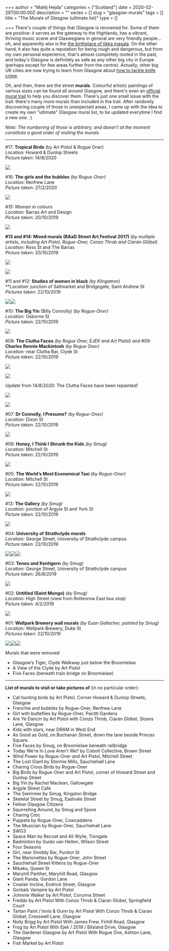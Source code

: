 +++
author = "Matěj Hejda"
categories = ["Scotland"]
date = 2020-02-29T00:00:00Z
description = ""
series = []
slug = "glasgow-murals"
tags = []
title = "The Murals of Glasgow (ultimate list)"
type = []

+++
There's couple of things that Glasgow is renowned for. Some of them are positive: it serves as the gateway to the Highlands, has a vibrant, thriving music scene and Glaswegians in general are very friendly people... oh, and apparently also is the [the birthplace of tikka masala](https://www.glasgowlive.co.uk/news/history/glasgow-invented-chicken-tikka-masala-12015915). On the other hand, it also has quite a reputation for being rough and dangerous, but from my own personal experience, that's almost completely rooted in the past, and today's Glasgow is definitely as safe as any other big city in Europe (perhaps except for few areas further from the centre). Actually, other big UK cities are now trying to learn from Glasgow about [how to tackle knife crime](https://www.thetimes.co.uk/article/what-can-london-learn-from-glasgows-approach-to-beating-knife-crime-9pp6w9q86).

Oh, and then, there are the street **murals**. Colourful artistic paintings of various sizes can be found all around Glasgow, and there's even an [official mural trail](https://www.citycentremuraltrail.co.uk/murals/MuralMap) to help you discover them. There's just one small issue with the trail: there's many more murals than included in the trail. After randomly discovering couple of those in unexpected areas, I came up with the idea to create my own "ultimate" Glasgow mural list, to be updated everytime I find a new one. :)

_Note: The numbering of those is arbitrary, and doesn't at the moment constitute a good order of visiting the murals._

***

\#17: **Tropical Birds** (by Art Pistol & Rogue Oner)  
Location: Howard & Dunlop Streets  
Picture taken: 14/8/2020

![](https://res.cloudinary.com/mhejda/image/upload/c_scale,w_auto:100,dpr_auto/v1597442892/images/2020-08-14__8140125_qewgtm.jpg)

\#16: **The girls and the bubbles**  _(by Rogue-Oner)  
Location:_ Renfrew Lane  
_Picture taken:_ 27/2/2020

![](https://res.cloudinary.com/mhejda/image/upload/c_scale,w_auto:100,dpr_auto/v1583003079/images/IMG_3354_ynkpia.jpg)

_#15: Woman in colours  
Location:_ Barras Art and Design  
_Picture taken:_ 20/10/2019

![](https://res.cloudinary.com/mhejda/image/upload/c_scale,w_auto:100,dpr_auto/v1583003374/images/IMG_2345_imzum4.jpg)

**#13 and #14: Mixed murals (BAaD Street Art Festival 2017)** (_by multiple artists, including Art Pistol, Rogue-Oner, Conzo Throb and Ciarán Glöbel)  
Location:_ Ross St and The Barras  
_Picture taken:_ 20/10/2019

![](https://res.cloudinary.com/mhejda/image/upload/c_scale,w_auto:100,dpr_auto/v1583003482/images/IMG_2346_oirjme.jpg)

![](https://res.cloudinary.com/mhejda/image/upload/c_scale,w_auto:100,dpr_auto/v1583003626/images/IMG_2347_kdaa5k.jpg)

\#11 and #12: **Studies of women in black** _(by Klingatron)_  
\**_Location:_ junction of Saltmarket and Bridgegate; Saint Andrew St  
_Pictures taken:_ 22/10/2019

![](https://res.cloudinary.com/mhejda/image/upload/c_scale,w_auto:100,dpr_auto/v1583003793/images/IMG_2348_hwvrzk.jpg)![](https://res.cloudinary.com/mhejda/image/upload/c_scale,w_auto:100,dpr_auto/v1583003803/images/IMG_2349_odui9c.jpg)

\#10: **The Big Yin** (Billy Connolly) (_by Rogue-Oner)_  
_Location:_ Osborne St  
_Picture taken:_ 22/10/2019

![](https://res.cloudinary.com/mhejda/image/upload/c_scale,w_auto:100,dpr_auto/v1583004204/images/IMG_2350_tg0hop.jpg)

\#08: **The Clutha Faces** _(by Rogue Oner, EJEK and Art Pistol) and_ #09: **Charles Rennie Mackintosh** (_by Rogue Oner)_  
_Location:_ near Clutha Bar, Clyde St  
_Picture taken:_ 22/10/2019

![](https://res.cloudinary.com/mhejda/image/upload/c_scale,w_auto:100,dpr_auto/v1583004350/images/IMG_2352_g3emqi.jpg)

![](https://res.cloudinary.com/mhejda/image/upload/c_scale,w_auto:100,dpr_auto/v1583006974/images/IMG_2351_ox9te7.jpg)

Update from 14/8/2020: The Clutha Faces have been repainted!

![](https://res.cloudinary.com/mhejda/image/upload/c_scale,w_auto:100,dpr_auto/v1597441991/images/2020-08-14__8140123_qfhlue.jpg)

![](https://res.cloudinary.com/mhejda/image/upload/c_scale,w_auto:100,dpr_auto/v1597442216/images/2020-08-14__8140119_ww0tdh.jpg)

\#07: **Dr Connolly, I Presume?** _(by Rogue-Oner)_  
_Location:_ Dixon St  
_Picture taken:_ 22/10/2019

![](https://res.cloudinary.com/mhejda/image/upload/c_scale,w_auto:100,dpr_auto/v1583004632/images/IMG_2353_ur14z1.jpg)

\#06: **Honey, I Think I Shrunk the Kids** _(by Smug)  
Location:_ Mitchell St  
_Picture taken:_ 22/10/2019

![](https://res.cloudinary.com/mhejda/image/upload/c_scale,w_auto:100,dpr_auto/v1583004689/images/IMG_2354_c1ifsb.jpg)

\#05: **The World’s Most Economical Taxi** _(by Rogue-Oner)  
Location:_ Mitchell St  
_Picture taken:_ 22/10/2019

![](https://res.cloudinary.com/mhejda/image/upload/c_scale,w_auto:100,dpr_auto/v1583004864/images/IMG_2355_mx2af3.jpg)

\#13: **The Gallery** _(by Smug)_  
_Location:_ junction of Argyle St and York St  
_Picture taken:_ 22/10/2019

![](https://res.cloudinary.com/mhejda/image/upload/c_scale,w_auto:100,dpr_auto/v1583005164/images/IMG_2356_joqlnm.jpg)

\#04: **University of Strathclyde murals**  
_Location:_ George Street, University of Strathclyde campus  
_Picture taken:_ 22/10/2019

![](https://res.cloudinary.com/mhejda/image/upload/c_scale,w_auto:100,dpr_auto/v1583005265/images/IMG_2360_lmumhe.jpg)![](https://res.cloudinary.com/mhejda/image/upload/c_scale,w_auto:100,dpr_auto/v1583005284/images/IMG_2362_w2pwfs.jpg)![](https://res.cloudinary.com/mhejda/image/upload/c_scale,w_auto:100,dpr_auto/v1583005301/images/IMG_2363_mav0j9.jpg)

\#03: **Teneu and Kentigern** _(by Smug)_  
_Location:_ George Street, University of Strathclyde campus  
_Picture taken:_ 26/8/2019

![](https://res.cloudinary.com/mhejda/image/upload/c_scale,w_auto:100,dpr_auto/v1583006451/images/IMG_1667_x81zo9.jpg)

\#02: **Untitled (Saint Mungo)** (_by Smug)_  
_Location:_ High Street (view from Rottenrow East bus stop)  
_Picture taken:_ 4/2/2019

![](https://res.cloudinary.com/mhejda/image/upload/c_scale,w_auto:100,dpr_auto/v1583006638/images/IMG_0245_qysqas.jpg)

\#01: **Wellpark Brewery wall murals** _(by Euan Gallacher, painted by Smug)_  
_Location:_ Wellpark Brewery, Duke St  
_Pictures taken:_ 22/10/2019

![](https://res.cloudinary.com/mhejda/image/upload/c_scale,w_auto:100,dpr_auto/v1583005382/images/IMG_2364_ha1zhi.jpg)![](https://res.cloudinary.com/mhejda/image/upload/c_scale,w_auto:100,dpr_auto/v1583005403/images/IMG_2365_qsznyp.jpg)![](https://res.cloudinary.com/mhejda/image/upload/c_scale,w_auto:100,dpr_auto/v1583005431/images/IMG_2366_rsfgy3.jpg)

Murals that were removed

* Glasgow’s Tiger, Clyde Walkway just below the Broomielaw
* A View of the Clyde by Art Pistol
* Five Faces (beneath train bridge on Broomielaw)

***

**List of murals to visit or take pictures of** (in no particular order):

* Cat hunting birds by Art Pistol, Corner Howard & Dunlop Streets, Glasgow
* Frenchie and bubbles by Rogue-Oner, Renfrew Lane
* Girl with butteflies by Rogue-Oner, Pacitti Gardens
* Are Ye Dancin by Art Pistol with Conzo Throb, Ciarán Glöbel, Sloans Lane, Glasgow
* Kids with stars, near DRAM in West End
* As Good as Gold, on Buchanan Street, down the lane beside Princes Square.
* Five Faces by Smug, on Broomielaw beneath railbridge
* Today We’re In Love Aren't We? by Cobolt Collective, Brown Street
* Wind Power by Rogue-Oner and Art Pistol, Mitchell Street
* The Lost Giant by Stormie Mills, Sauchiehall Lane
* Charing Cross Birds by Rogue-Oner
* Big Birds by Rogue-Oner and Art Pistol, corner of Howard Street and Dunlop Street
* Big Yin by Rachel Maclean, Gallowgate
* Argyle Street Cafe
* The Swimmer by Smug, Kingston Bridge
* Skeletal Street by Smug, Eastvale Street
* Fellow Glasgow Citizens
* Squirrelling Around, by Smug and Spore
* Charing Croc
* Puppets by Rogue-Oner, Cowcaddens
* The Musician by Rogue-Oner, Sauchiehall Lane
* SWG3
* Space Man by Recoat and Ali Wylie, Trongate
* Badminton by Guido van Helten, Wilson Street
* Four Seasons
* Girl, near Smiddy Bar, Purdon St
* The Marionettes by Rogue-Oner, John Street
* Sauchiehall Street Kittens by Rogue-Oner
* Mikaku, Queen St
* Maryhill Panther, Maryhill Road, Glasgow
* Giant Panda, Gordon Lane
* Cowlair Incline, Endrick Street, Glasgow
* Gorbals Vampire by Art Pistol
* Johnnie Walker by Art Pistol, Corunna Street
* Freddo by Art Pistol With Conzo Throb & Ciaran Globel, Springfield Court 
* Tartan Paint / Innis & Gunn by Art Pistol With Conzo Throb & Ciaran Globel, Cresswell Lane, Glasgow
* Nolly Brigg by Art Pistol With James Frew, Firhill Road, Glasgow
* Frog by Art Pistol With Ejek / 2019 / Bilsland Drive, Glasgow
* The Gardener Glasgow by Art Pistol With Rogue One, Ashton Lane, Glasgow
* Fish Market by Art Pistol